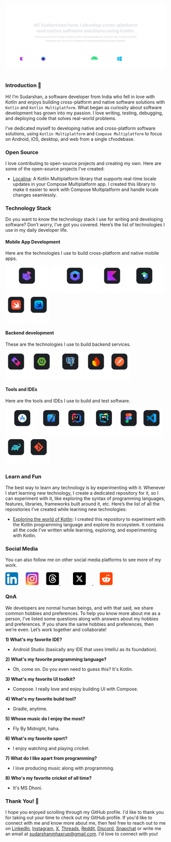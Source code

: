 <!--suppress ALL -->
<picture>
    <source media="(prefers-color-scheme: dark)" srcset="/assets/banner-dark.svg" />
    <source media="(prefers-color-scheme: light)" srcset="/assets/banner-light.svg" />
    <img alt="Banner" src="/assets/banner-dark.svg" />
</picture><br><br>

### Introduction 👋

Hi! I’m Sudarshan, a software developer from India who fell in love with Kotlin and enjoys building cross-platform and
native software solutions with `Kotlin` and `Kotlin Multiplatform`. What began as curiosity about software development
has grown into my passion. I love writing, testing, debugging, and deploying code that solves real-world problems.

I’ve dedicated myself to developing native and cross-platform software solutions, using `Kotlin Multiplatform` and
`Compose Multiplatform` to focus on Android, iOS, desktop, and web from a single cfvodebase.

### Open Source

I love contributing to open-source projects and creating my own. Here are some of the open-source projects I’ve created:

- [Localina](https://github.com/sudarshanmhasrup/localina): A Kotlin Multiplatform library that supports real-time
  locale updates in your Compose Multiplatform app. I created this library to make it easier to work with Compose
  Multiplatform and handle locale changes seamlessly.

### Technology Stack

Do you want to know the technology stack I use for writing and developing software? Don’t worry, I’ve got you covered.
Here’s the list of technologies I use in my daily developer life.

#### Mobile App Development

Here are the technologies I use to build cross-platform and native mobile apps.

<picture>
    <source media="(prefers-color-scheme: dark)" srcset="/assets/kotlin-multiplatform-logo-dark.svg" />
    <source media="(prefers-color-scheme: light)" srcset="/assets/kotlin-multiplatform-logo-light.svg" />
    <img alt="Kotlin Multiplatform Logo" height="88" src="/assets/kotlin-multiplatform-logo-dark.svg" />
</picture>

<picture>
    <source media="(prefers-color-scheme: dark)" srcset="/assets/compose-multiplatform-logo-dark.svg" />
    <source media="(prefers-color-scheme: light)" srcset="/assets/compose-multiplatform-logo-light.svg" />
    <img alt="Compose Multiplatform Logo" height="88" src="/assets/compose-multiplatform-logo-dark.svg" />
</picture>

<picture>
    <source media="(prefers-color-scheme: dark)" srcset="/assets/kotlin-logo-dark.svg" />
    <source media="(prefers-color-scheme: light)" srcset="/assets/kotlin-logo-light.svg" />
    <img alt="Kotlin Logo" height="88" src="/assets/kotlin-logo-dark.svg" />
</picture>

<picture>
    <source media="(prefers-color-scheme: dark)" srcset="/assets/jetpack-compose-logo-dark.svg" />
    <source media="(prefers-color-scheme: light)" srcset="/assets/jetpack-compose-logo-light.svg" />
    <img alt="Jetpack Compose Logo" height="88" src="/assets/jetpack-compose-logo-dark.svg" />
</picture>

<picture>
    <source media="(prefers-color-scheme: dark)" srcset="/assets/swift-logo-dark.svg" />
    <source media="(prefers-color-scheme: light)" srcset="/assets/swift-logo-light.svg" />
    <img alt="Swift Logo" height="88" src="/assets/swift-logo-dark.svg" />
</picture>

<picture>
    <source media="(prefers-color-scheme: dark)" srcset="/assets/swift-ui-logo-dark.svg" />
    <source media="(prefers-color-scheme: light)" srcset="/assets/swift-ui-logo-light.svg" />
    <img alt="Swift UI Logo" height="88" src="/assets/swift-ui-logo-dark.svg" />
</picture>

#### Backend development

These are the technologies I use to build backend services.

<picture>
    <source media="(prefers-color-scheme: dark)" srcset="/assets/ktor-logo-dark.svg" />
    <source media="(prefers-color-scheme: light)" srcset="/assets/ktor-logo-light.svg" />
    <img alt="Ktor Logo" height="88" src="/assets/ktor-logo-dark.svg" />
</picture>

<picture>
    <source media="(prefers-color-scheme: dark)" srcset="/assets/spring-boot-logo-dark.svg" />
    <source media="(prefers-color-scheme: light)" srcset="/assets/spring-boot-logo-light.svg" />
    <img alt="Spring Boot Logo" height="88" src="/assets/spring-boot-logo-dark.svg" />
</picture>

<picture>
    <source media="(prefers-color-scheme: dark)" srcset="/assets/postgresql-logo-dark.svg" />
    <source media="(prefers-color-scheme: light)" srcset="/assets/postgresql-logo-light.svg" />
    <img alt="PostgreSQL Logo" height="88" src="/assets/postgresql-logo-dark.svg" />
</picture>

<picture>
    <source media="(prefers-color-scheme: dark)" srcset="/assets/firebase-logo-dark.svg" />
    <source media="(prefers-color-scheme: light)" srcset="/assets/firebase-logo-light.svg" />
    <img alt="Firebase Logo" height="88" src="/assets/firebase-logo-dark.svg" />
</picture>

<picture>
    <source media="(prefers-color-scheme: dark)" srcset="/assets/postman-logo-dark.svg" />
    <source media="(prefers-color-scheme: light)" srcset="/assets/postman-logo-light.svg" />
    <img alt="Postman Logo" height="88" src="/assets/postman-logo-dark.svg" />
</picture>

#### Tools and IDEs

Here are the tools and IDEs I use to build and test software.

<picture>
    <source media="(prefers-color-scheme: dark)" srcset="/assets/android-studio-logo-dark.svg" />
    <source media="(prefers-color-scheme: light)" srcset="/assets/android-studio-logo-light.svg" />
    <img alt="Android Studio Logo" height="88" src="/assets/android-studio-logo-dark.svg">
</picture>

<picture>
    <source media="(prefers-color-scheme: dark)" srcset="/assets/xcode-logo-dark.svg" />
    <source media="(prefers-color-scheme: light)" srcset="/assets/xcode-logo-light.svg" />
    <img alt="Xcode Logo" height="88" src="/assets/xcode-logo-dark.svg">
</picture>

<picture>
    <source media="(prefers-color-scheme: dark)" srcset="/assets/intellij-idea-logo-dark.svg" />
    <source media="(prefers-color-scheme: light)" srcset="/assets/intellij-idea-logo-light.svg" />
    <img alt="IntelliJ IDEA Logo" height="88" src="/assets/intellij-idea-logo-dark.svg">
</picture>

<picture>
    <source media="(prefers-color-scheme: dark)" srcset="/assets/webstorm-logo-dark.svg" />
    <source media="(prefers-color-scheme: light)" srcset="/assets/webstorm-logo-light.svg" />
    <img alt="WebStorm Logo" height="88" src="/assets/webstorm-logo-dark.svg">
</picture>

<picture>
    <source media="(prefers-color-scheme: dark)" srcset="/assets/figma-logo-dark.svg" />
    <source media="(prefers-color-scheme: light)" srcset="/assets/figma-logo-light.svg" />
    <img alt="Figma Logo" height="88" src="/assets/figma-logo-dark.svg">
</picture>

<picture>
    <source media="(prefers-color-scheme: dark)" srcset="/assets/vscode-logo-dark.svg" />
    <source media="(prefers-color-scheme: light)" srcset="/assets/vscode-logo-light.svg" />
    <img alt="VS Code Logo" height="88" src="/assets/vscode-logo-dark.svg">
</picture>

<picture>
    <source media="(prefers-color-scheme: dark)" srcset="/assets/gradle-logo-dark.svg" />
    <source media="(prefers-color-scheme: light)" srcset="/assets/gradle-logo-light.svg" />
    <img alt="Gradle Logo" height="88" src="/assets/gradle-logo-dark.svg">
</picture>

<picture>
    <source media="(prefers-color-scheme: dark)" srcset="/assets/git-logo-dark.svg" />
    <source media="(prefers-color-scheme: light)" srcset="/assets/git-logo-light.svg" />
    <img alt="Git Logo" height="88" src="/assets/git-logo-dark.svg">
</picture>

### Learn and Fun

The best way to learn any technology is by experimenting with it. Whenever I start learning new technology, I create a
dedicated repository for it, so I can experiment with it, like exploring the syntax of programming languages, features,
libraries, frameworks built around it, etc. Here’s the list of all the repositories I’ve created while learning new
technologies:

- [Exploring the world of Kotlin](https://github.com/sudarshanmhasrup/exploring-the-world-of-kotlin): I created this
  repository to experiment with the Kotlin programming language and explore its ecosystem. It contains all the code I’ve
  written while learning, exploring, and experimenting with Kotlin.

### Social Media

You can also follow me on other social media platforms to see more of my work.

<a href="https://www.linkedin.com/in/sudarshanmhasrup" target="_blank" style="text-decoration:none;">
    <img alt="LinkedIn Logo" height="40" src="/assets/linkedin-logo.svg" />
</a>

<a href="https://www.instagram.com/heyysudarshan/" target="_blank" style="text-decoration:none;">
    <img alt="Instagram Logo" height="40" src="/assets/instagram-logo.svg" hspace="20" />
</a>

<a href="https://www.threads.com/@heyysudarshan" target="_blank" style="margin-right:20px;">
    <img alt="Threads Logo" height="40" src="/assets/threads-logo.svg" />
</a>

<a href="https://x.com/heyysudarshan" target="_blank" style="margin-right:20px;">
    <img alt="X Logo" height="40" src="/assets/x-logo.svg" hspace="20" />
</a>

<a href="https://www.reddit.com/user/heyysudarshan/" target="_blank" style="margin-right:20px;">
    <img alt="Reddit Logo" height="40" src="/assets/reddit-logo.svg" />
</a>

### QnA

We developers are normal human beings, and with that said, we share common hobbies and preferences. To help you know
more about me as a person, I've listed some questions along with answers about my hobbies and preferences. If you share
the same hobbies and preferences, then we’re even. Let’s work together and collaborate!

**1) What's my favorite IDE?**

- Android Studio (basically any IDE that uses IntelliJ as its foundation).

**2) What's my favorite programming language?**

- Oh, come on. Do you even need to guess this? It's Kotlin.

**3) What's my favorite UI toolkit?**

- Compose. I really love and enjoy building UI with Compose.

**4) What's my favorite build tool?**

- Gradle, anytime.

**5) Whose music do I enjoy the most?**

- Fly By Midnight, haha.

**6) What's my favorite sport?**

- I enjoy watching and playing cricket.

**7) What do I like apart from programming?**

- I love producing music along with programming.

**8) Who's my favorite cricket of all time?**

- It's MS Dhoni.

### Thank You! 🙌

I hope you enjoyed scrolling through my GitHub profile. I'd like to thank you for taking out your time to check out my
GitHub profile. If you'd like to connect with me and know more about me, then feel free to reach out to me on
[LinkedIn](https://www.linkedin.com/in/sudarshanmhasrup/),
[Instagram](https://www.instagram.com/heyysudarshan), [X](https://x.com/heyysudarshan),
[Threads](https://www.threads.com/@heyysudarshan), [Reddit](https://www.reddit.com/user/heyysudarshan/),
[Discord](https://discord.com/users/1395440160803651676), [Snapchat](https://www.snapchat.com/add/heyysudarshan)
or write me an email at [sudarshanmhasrup@gmail.com](mailto:sudarshanmhasrup@gmail.com). I'd love to connect with you!